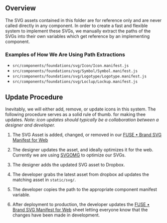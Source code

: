## Overview
The SVG assets contained in this folder are for reference only and are never called directly in any component.
In order to create a fast and flexible system to implement these SVGs, we manually extract the paths of the SVGs
into their own variables which get reference by an implementing component.

### Examples of How We Are Using Path Extractions
- `src/components/foundations/svg/Icon/Icon.manifest.js`
- `src/components/foundations/svg/Symbol/Symbol.manifest.js`
- `src/components/foundations/svg/Logotype/Logotype.manifest.js`
- `src/components/foundations/svg/Loclup/Lockup.manifest.js`

## Update Procedure
Inevitably, we will either add, remove, or update icons in this system. The following procedure serves as a solid rule of thumb. for making thee updates.
*Note: icon updates should typically be a collaboration between a designer and developer.*

1. The SVG Asset is added, changed, or removed in our [FUSE • Brand SVG Manifest for Web](https://docs.google.com/spreadsheets/d/1RJhp4wk4XmJiAz1Dk2h9epJ6BlWKsNAfSHBXT0hwo4M/edit#gid=119748107)

2. The designer updates the asset, and ideally optimizes it for the web. Currently we are using [SVGOMG](https://jakearchibald.github.io/svgomg/) to optimize our SVGs.

3. The designer adds the updated SVG asset to Dropbox.

4. The developer grabs the latest asset from dropbox ad updates the matching asset in `static/svg/`.

5. The developer copies the path to the appropriate component manifest variable.

6. After deployment to production, the developer updates the [FUSE • Brand SVG Manifest for Web](https://docs.google.com/spreadsheets/d/1RJhp4wk4XmJiAz1Dk2h9epJ6BlWKsNAfSHBXT0hwo4M/edit#gid=119748107) sheet letting everyone know that the changes have been made in development.
